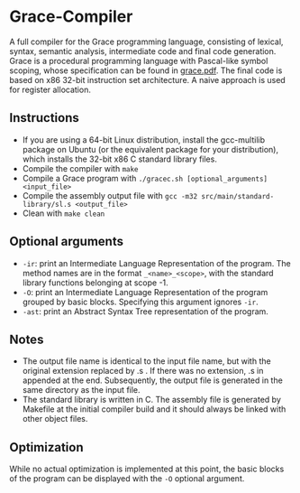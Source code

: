 # Grace-Compiler
A full compiler for the Grace programming language, consisting of lexical, syntax,
semantic analysis, intermediate code and final code generation. Grace is a
procedural programming language with Pascal-like symbol scoping, whose specification
can be found in [grace.pdf](https://github.com/iPapatsoris/Grace-Compiler/blob/master/grace.pdf). The final code is based on x86 32-bit instruction set architecture.
A naive approach is used for register allocation.

## Instructions
 * If you are using a 64-bit Linux distribution, install the gcc-multilib
package on Ubuntu (or the equivalent package for your distribution),
which installs the 32-bit x86 C standard library files.
 * Compile the compiler with `make`
 * Compile a Grace program with `./gracec.sh [optional_arguments] <input_file>`
 * Compile the assembly output file with `gcc -m32 src/main/standard-library/sl.s <output_file>`
 * Clean with `make clean`

## Optional arguments
  * `-ir`: print an Intermediate Language Representation of the program. The method names are in the format `_<name>_<scope>`, with the standard library functions belonging at scope -1.
  * `-O`: print an Intermediate Language Representation of the program grouped by basic blocks. Specifying this argument ignores `-ir`.
  * `-ast`: print an Abstract Syntax Tree representation of the program.

## Notes
 * The output file name is identical to the input file name, but with the original extension replaced by .s . If there was no extension, .s in appended at the end. Subsequently, the output file is generated in the same directory as the input file.
 * The standard library is written in C. The assembly file is generated by Makefile at the initial compiler build and it should always be linked with other object files.

## Optimization
While no actual optimization is implemented at this point, the basic blocks of the
program can be displayed with the `-O` optional argument.

